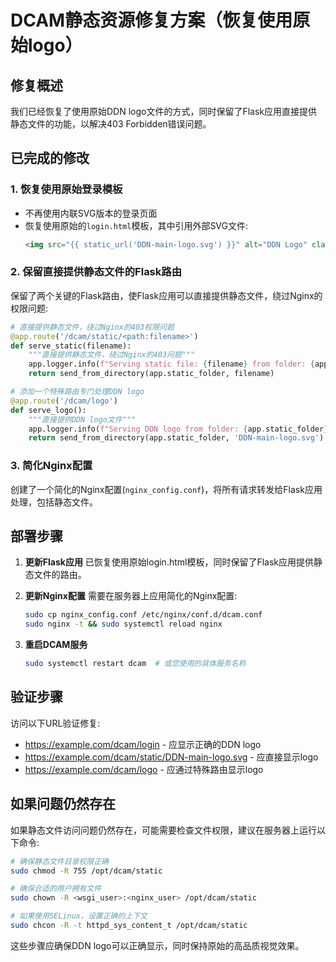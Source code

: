 # DCAM静态资源修复方案（恢复使用原始logo）

## 修复概述
我们已经恢复了使用原始DDN logo文件的方式，同时保留了Flask应用直接提供静态文件的功能，以解决403 Forbidden错误问题。

## 已完成的修改

### 1. 恢复使用原始登录模板
- 不再使用内联SVG版本的登录页面
- 恢复使用原始的`login.html`模板，其中引用外部SVG文件:
  ```html
  <img src="{{ static_url('DDN-main-logo.svg') }}" alt="DDN Logo" class="ddn-logo">
  ```

### 2. 保留直接提供静态文件的Flask路由
保留了两个关键的Flask路由，使Flask应用可以直接提供静态文件，绕过Nginx的权限问题:
```python
# 直接提供静态文件，绕过Nginx的403权限问题
@app.route('/dcam/static/<path:filename>')
def serve_static(filename):
    """直接提供静态文件，绕过Nginx的403问题"""
    app.logger.info(f"Serving static file: {filename} from folder: {app.static_folder}")
    return send_from_directory(app.static_folder, filename)

# 添加一个特殊路由专门处理DDN logo
@app.route('/dcam/logo')
def serve_logo():
    """直接提供DDN logo文件"""
    app.logger.info(f"Serving DDN logo from folder: {app.static_folder}")
    return send_from_directory(app.static_folder, 'DDN-main-logo.svg')
```

### 3. 简化Nginx配置
创建了一个简化的Nginx配置(`nginx_config.conf`)，将所有请求转发给Flask应用处理，包括静态文件。

## 部署步骤

1. **更新Flask应用**
   已恢复使用原始login.html模板，同时保留了Flask应用提供静态文件的路由。

2. **更新Nginx配置**
   需要在服务器上应用简化的Nginx配置:
   ```bash
   sudo cp nginx_config.conf /etc/nginx/conf.d/dcam.conf
   sudo nginx -t && sudo systemctl reload nginx
   ```

3. **重启DCAM服务**
   ```bash
   sudo systemctl restart dcam  # 或您使用的具体服务名称
   ```

## 验证步骤

访问以下URL验证修复:
- https://example.com/dcam/login - 应显示正确的DDN logo
- https://example.com/dcam/static/DDN-main-logo.svg - 应直接显示logo
- https://example.com/dcam/logo - 应通过特殊路由显示logo

## 如果问题仍然存在

如果静态文件访问问题仍然存在，可能需要检查文件权限，建议在服务器上运行以下命令:

```bash
# 确保静态文件目录权限正确
sudo chmod -R 755 /opt/dcam/static

# 确保合适的用户拥有文件
sudo chown -R <wsgi_user>:<nginx_user> /opt/dcam/static

# 如果使用SELinux，设置正确的上下文
sudo chcon -R -t httpd_sys_content_t /opt/dcam/static
```

这些步骤应确保DDN logo可以正确显示，同时保持原始的高品质视觉效果。